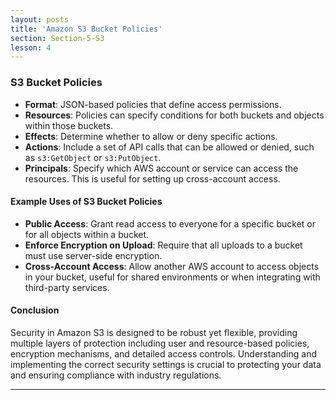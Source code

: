 ```yaml
---
layout: posts
title: 'Amazon S3 Bucket Policies'
section: Section-5-S3
lesson: 4
---
```


### S3 Bucket Policies

- **Format**: JSON-based policies that define access permissions.
- **Resources**: Policies can specify conditions for both buckets and objects within those buckets.
- **Effects**: Determine whether to allow or deny specific actions.
- **Actions**: Include a set of API calls that can be allowed or denied, such as `s3:GetObject` or `s3:PutObject`.
- **Principals**: Specify which AWS account or service can access the resources. This is useful for setting up cross-account access.
<!-- pagebreak -->

#### Example Uses of S3 Bucket Policies

- **Public Access**: Grant read access to everyone for a specific bucket or for all objects within a bucket.
- **Enforce Encryption on Upload**: Require that all uploads to a bucket must use server-side encryption.
- **Cross-Account Access**: Allow another AWS account to access objects in your bucket, useful for shared environments or when integrating with third-party services.
<!-- pagebreak -->

#### Conclusion

Security in Amazon S3 is designed to be robust yet flexible, providing multiple layers of protection including user and resource-based policies, encryption mechanisms, and detailed access controls. Understanding and implementing the correct security settings is crucial to protecting your data and ensuring compliance with industry regulations.

---
